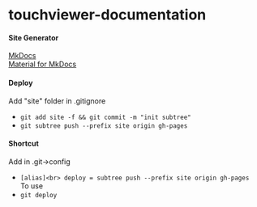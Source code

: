 # touchviewer-documentation

#### Site Generator
[MkDocs](https://www.google.com)<br>
[Material for MkDocs](http://squidfunk.github.io/mkdocs-material/)

#### Deploy
Add "site" folder in .gitignore<br>
* `git add site -f && git commit -m "init subtree"`<br>
* `git subtree push --prefix site origin gh-pages`<br>

#### Shortcut
Add in .git->config<br>
* `[alias]<br>
deploy = subtree push --prefix site origin gh-pages`<br>
To use<br>
* `git deploy`
